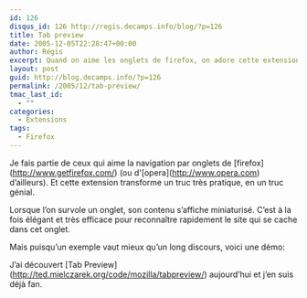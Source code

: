 ```yaml
---
id: 126
disqus_id: 126 http://regis.decamps.info/blog/?p=126
title: Tab preview
date: 2005-12-05T22:28:47+00:00
author: Régis
excerpt: Quand on aime les onglets de firefox, on adore cette extension
layout: post
guid: http://blog.decamps.info/?p=126
permalink: /2005/12/tab-preview/
tmac_last_id:
  - ""
categories:
  - Extensions
tags:
  - Firefox
---
```

Je fais partie de ceux qui aime la navigation par onglets de \[firefox\](http://www.getfirefox.com/) (ou d'\[opera\](http://www.opera.com) d’ailleurs). Et cette extension transforme un truc très pratique, en un truc génial.

Lorsque l’on survole un onglet, son contenu s’affiche miniaturisé. C’est à la fois élégant et très efficace pour reconnaître rapidement le site qui se cache dans cet onglet.

Mais puisqu’un exemple vaut mieux qu’un long discours, voici une démo:
  


J’ai découvert \[Tab Preview\](http://ted.mielczarek.org/code/mozilla/tabpreview/) aujourd’hui et j’en suis déjà fan.
